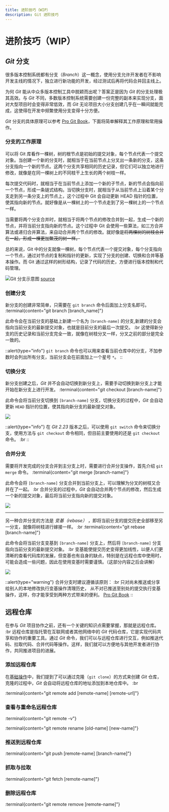 ```yaml
---
title: 进阶技巧（WIP）
description: Git 进阶技巧
---
```


# 进阶技巧（WIP）

## *Git* 分支

很多版本控制系统都有分支（*Branch*）这一概念，使用分支允许开发者在不影响开发主线的情况下，独立进行新功能的开发，经过测试后再将代码合并回主线上。

为何 *Git* 能从中众多版本控制工具中脱颖而出呢？答案正是因为 *Git* 的分支处理极其高效。与 *Git* 不同，多数版本控制系统需要创建一份完整的副本来实现分支，面对大型项目时会变得非常低效，而 *Git* 无论项目大小分支创建几乎在一瞬间就能完成，这使得在开发中频繁使用分支变得十分方便。

*Git* 分支的具体原理可以参考 [Pro Git Book](https://git-scm.com/book/zh/v2/Git-%E5%88%86%E6%94%AF-%E5%88%86%E6%94%AF%E7%AE%80%E4%BB%8B)，下面将简单解释其工作原理和常用操作。

### 分支的工作原理

可以将 Git 库看作一棵树，树的根节点是初始的提交对象，每个节点代表一个提交对象。当创建一个新的分支时，就相当于在当前节点上分叉出一条新的分支，这条分支指向一个新的节点。这两个分支共享相同的历史记录，但它们可以独立地进行修改，就像是在同一棵树上的不同枝干上生长的两个树枝一样。

每次提交代码时，就相当于在当前节点上添加一个新的子节点，新的节点会指向前一个节点，形成一条链式结构。当切换分支时，就相当于从当前节点上沿着某个分支走到另一条分支上的节点上，这个过程中 Git 会自动更新 HEAD 指针的位置，使其指向新的节点。就好像是从一棵树上的一个节点走到了另一棵树上的一个节点一样。

当需要将两个分支合并时，就相当于将两个节点的修改合并到一起，生成一个新的节点，并将当前分支指向新的节点。这个过程中 Git 会使用一些算法，如三方合并算法或递归合并算法，来自动合并两个节点的修改。就好像是~~将两棵树的树枝合并在一起，形成一棵更加繁茂的树一样。~~

总的来说，Git 中的分支就像一棵树，每个节点代表一个提交对象，每个分支指向一个节点，通过对节点的复制和指针的更新，实现了分支的创建、切换和合并等基本操作。而 Git 通过这样的树形结构，记录了代码的历史，方便进行版本控制和代码管理。

![Git 分支示意图](/img/4/4/Branch.png)
[source](https://www.atlassian.com/zh/git/tutorials/using-branches)


### 创建分支

新分支的创建非常简单，只需要在 `git branch` 命令后面加上分支名即可。
:terminal{content="git branch [branch_name]"}

此命令会在当前分支的基础上新建一个名为 `[branch-name]` 的分支,新建的分支会指向当前分支的最新提交对象，也就是目前分支的最后一次提交。 :br
这使得新分支的历史记录和当前分支完全一致，就像在树枝分叉一样，分叉之前的部分是完全一致的。

::alert{type="info"}
`git branch` 命令也可以用来查看当前仓库中的分支，不加参数时会列出所有分支，当前分支会在前面加上一个星号 `*`。
::

### 切换分支

新分支创建之后，*Git* 并不会自动切换到新分支上，需要手动切换到新分支上才能开始在新分支上进行开发。
:terminal{content="git checkout [branch-name]"}

此命令会将当前分支切换到 `[branch-name]` 分支，切换分支的过程中，*Git* 会自动更新 `HEAD` 指针的位置，使其指向新分支的最新提交对象。

![](/img/4/4/git-switch-branch.gif)

::alert{type="info"}
在 *Git 2.23* 版本之后，可以使用 `git switch` 命令来切换分支，使用方法与 `git checkout` 命令相同，但目前主要使用的还是 `git checkout` 命令。 :br
::


### 合并分支

需要将开发完成的分支合并到主分支上时，需要进行合并分支操作，首先介绍 `git merge` 命令。
:terminal{content="git merge [branch-name]"}

此命令会将 `[branch-name]` 分支合并到当前分支上，可以理解为分叉的树枝又合并在了一起。 :br
合并分支的过程中，*Git* 会自动合并两个节点的修改，然后生成一个新的提交对象，最后将当前分支指向新的提交对象。

![](/img/4/4/git-merge-branch.gif)

---

另一种合并分支的方法是 *变基（rebase）* ，即将当前分支的提交历史全部移至另一分支，就像将树枝进行嫁接一样。 :br
:terminal{content="git rebase [branch-name]"}

此命令会将当前分支变基到 `[branch-name]` 分支上，然后将 `[branch-name]` 分支指向当前分支的最新提交对象。 :br
变基能使提交历史变得更加线性，以便人们更清晰的查看代码库的发展，但变基也有自身的缺点，特别是在远程仓库中使用时，可能会造成一些问题，因此在使用变基时需要谨慎。（这部分内容之后会讲解）

![](/img/4/4/git-rebase-branch.gif)

::alert{type="warning"}
合并分支时建议遵循该原则： :br
只对尚未推送或分享给别人的本地修改执行变基操作清理历史， 从不对已推送至别处的提交执行变基操作，这样，你才能享受到两种方式带来的便利。
[Pro Git Book](https://git-scm.com/book/zh/v2/Git-%E5%88%86%E6%94%AF-%E5%8F%98%E5%9F%BA)
::


## 远程仓库

在参与 *Git* 项目协作之前，还有一个关键的知识点需要掌握，那就是远程仓库。 :br
远程仓库是指托管在互联网或者其他网络中的 *Git* 代码仓库，它是实现代码共享和协作的重要工具。通过 *Git* 命令，我们可以与远程仓库进行交互，例如推送代码、拉取代码、合并代码等操作。这样，我们就可以方便地与其他开发者进行协作，共同推进项目的进展。

### 添加远程仓库

在[基础操作](./basic-concept)中，我们提到了可以通过克隆（`git clone`）的方式来创建 *Git* 仓库，克隆的过程中，*Git* 会自动将远程仓库的地址添加到本地仓库中。 :br

:terminal{content="git remote add [remote-name] [remote-url]"}

### 查看与重命名远程仓库

:terminal{content="git remote -v"}

:terminal{content="git remote rename [old-name] [new-name]"}


### 推送到远程仓库

:terminal{content="git push [remote-name] [branch-name]"}


### 抓取与拉取

:terminal{content="git fetch [remote-name]"}


### 删除远程仓库

:terminal{content="git remote remove [remote-name]"}